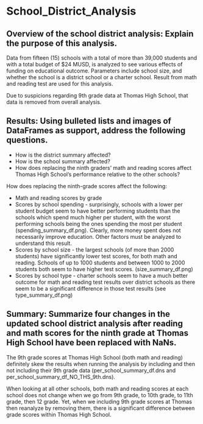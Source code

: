 # School_District_Analysis

## Overview of the school district analysis: Explain the purpose of this analysis.

Data from fifteen (15) schools with a total of more than 39,000 students and with a total budget of $24 MUSD, is analyzed to see various effects of funding on educational outcome. Parameters include school size, and whether the school is a district school or a charter school. Result from math and reading test are used for this analysis.

Due to suspicions regarding 9th grade data at Thomas High School, that data is removed from overall analysis.

## Results: Using bulleted lists and images of DataFrames as support, address the following questions.

* How is the district summary affected? 
* How is the school summary affected?
* How does replacing the ninth graders’ math and reading scores affect Thomas High School’s performance relative to the other schools?

How does replacing the ninth-grade scores affect the following:
* Math and reading scores by grade
* Scores by school spending - surprisingly, schools with a lower per student budget seem to have better performing students than the schools which spend much higher per student, with the worst performing schools being the ones spending the most per student (spending_summary_df.png). Clearly, more money spent does not necessarily improve education. Other factors must be analyzed to understand this result.
* Scores by school size - the largest schools (of more than 2000 students) have significantly lower test scores, for both math and reading. Schools of up to 1000 students and between 1000 to 2000 students both seem to have higher test scores. (size_summary_df.png)
* Scores by school type - charter schools seem to have a much better outcome for math and reading test results over district schools as there seem to be a significant difference in those test results (see type_summary_df.png)

## Summary: Summarize four changes in the updated school district analysis after reading and math scores for the ninth grade at Thomas High School have been replaced with NaNs.

The 9th grade scores at Thomas High School (both math and reading) definitely skew the results when running the analysis by including and then not including their 9th grade data (per_school_summary_df.dns and per_school_summary_df_NO_THS_9th.dns).

When looking at all other schools, both math and reading scores at each school does not change when we go from 9th grade, to 10th grade, to 11th grade, then 12 grade. Yet, when we including 9th grade scores at Thomas then reanalyze by removing them, there is a significant difference between grade scores within Thomas High School.

